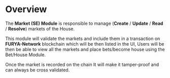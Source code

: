 # **Overview**

The **Market (SE) Module** is responsible to manage
(**Create** / **Update** / **Read** / **Resolve**) markets of the House.

This module will validate the markets and include them in a transaction on **FURYA-Network** blockchain which will be then listed in the UI,
Users will be then be able to view all the markets and place bets/become house using the Bet/House Module.

Once the market is recorded on the chain It will make it tamper-proof and can always be cross validated.
